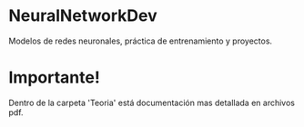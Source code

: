 # NeuralNetworkDev
Modelos de redes neuronales, práctica de entrenamiento y proyectos.

# Importante!
Dentro de la carpeta 'Teoria' está documentación mas detallada en archivos pdf.
